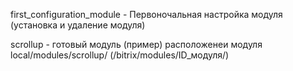 first_configuration_module - Первоночальная настройка модуля (установка и удаление модуля)

scrollup - готовый модуль (пример)
расположенеи модуля local/modules/scrollup/ (/bitrix/modules/ID_модуля/)